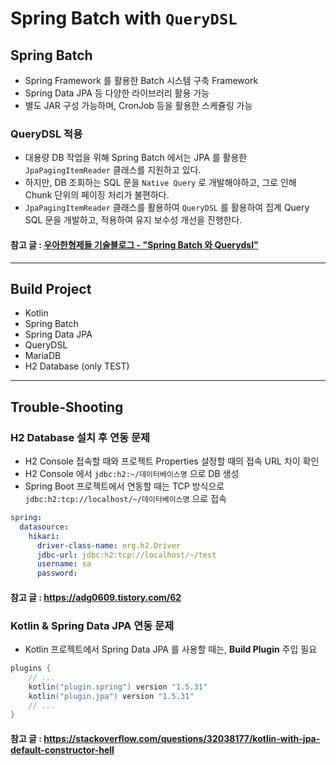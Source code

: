 # Spring Batch with `QueryDSL`

## Spring Batch
- Spring Framework 를 활용한 Batch 시스템 구축 Framework
- Spring Data JPA 등 다양한 라이브러리 활용 가능
- 별도 JAR 구성 가능하며, CronJob 등을 활용한 스케쥴링 가능

### QueryDSL 적용
- 대용량 DB 작업을 위해 Spring Batch 에서는 JPA 를 활용한 `JpaPagingItemReader` 클래스를 지원하고 있다.
- 하지만, DB 조회하는 SQL 문을 `Native Query` 로 개발해야하고, 그로 인해 Chunk 단위의 페이징 처리가 불편하다.
- `JpaPagingItemReader` 클래스를 활용하여 `QueryDSL` 를 활용하여 집계 Query SQL 문을 개발하고, 적용하여 유지 보수성 개선을 진행한다.

#### 참고 글 : [우아한형제들 기술블로그 - "Spring Batch 와 Querydsl"](https://techblog.woowahan.com/2662/)

---

## Build Project
- Kotlin
- Spring Batch
- Spring Data JPA
- QueryDSL
- MariaDB
- H2 Database (only TEST)

---

## Trouble-Shooting
### H2 Database 설치 후 연동 문제
- H2 Console 접속할 때와 프로젝트 Properties 설정할 때의 접속 URL 차이 확인
- H2 Console 에서 `jdbc:h2:~/데이터베이스명` 으로 DB 생성
- Spring Boot 프로젝트에서 연동할 때는 TCP 방식으로 `jdbc:h2:tcp://localhost/~/데이터베이스명` 으로 접속

```yaml
spring:
  datasource:
    hikari:
      driver-class-name: org.h2.Driver
      jdbc-url: jdbc:h2:tcp://localhost/~/test
      username: sa
      password:
```

#### 참고 글 : https://adg0609.tistory.com/62

### Kotlin & Spring Data JPA 연동 문제
- Kotlin 프로젝트에서 Spring Data JPA 를 사용할 때는, **Build Plugin** 주입 필요

```groovy
plugins {
    // ...
    kotlin("plugin.spring") version "1.5.31"
    kotlin("plugin.jpa") version "1.5.31"
    // ...
}
```

#### 참고 글 : https://stackoverflow.com/questions/32038177/kotlin-with-jpa-default-constructor-hell
